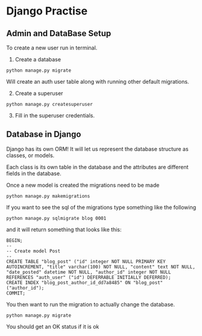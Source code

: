 # Django Practise

## Admin and DataBase Setup

To create a new user run in terminal.

1. Create a database

```unix
python manage.py migrate
```

Will create an auth user table along with running other default migrations.

2. Create a superuser

```unix
python manage.py createsuperuser
```

3. Fill in the superuser credentials.

## Database in Django

Django has its own ORM! It will let us represent the database structure as classes, or models.

Each class is its own table in the database and the attributes are different fields in the database.

Once a new model is created the migrations need to be made

```unix
python manage.py makemigrations
```

If you want to see the sql of the migrations type something like the following

```unix
python manage.py sqlmigrate blog 0001
```

and it will return something that looks like this:

```unix
BEGIN;
--
-- Create model Post
--
CREATE TABLE "blog_post" ("id" integer NOT NULL PRIMARY KEY AUTOINCREMENT, "title" varchar(100) NOT NULL, "content" text NOT NULL, "date_posted" datetime NOT NULL, "author_id" integer NOT NULL REFERENCES "auth_user" ("id") DEFERRABLE INITIALLY DEFERRED);
CREATE INDEX "blog_post_author_id_dd7a8485" ON "blog_post" ("author_id");
COMMIT;
```

You then want to run the migration to actually change the database.

```unix
python manage.py migrate
```

You should get an OK status if it is ok

